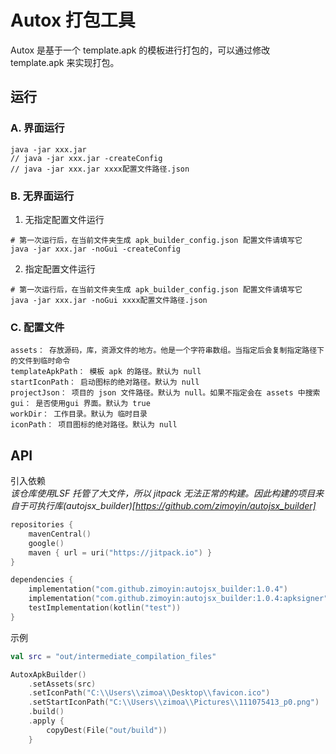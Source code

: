 # Autox 打包工具
Autox 是基于一个 template.apk 的模板进行打包的，可以通过修改 template.apk 来实现打包。

## 运行
### A. 界面运行
```shell
java -jar xxx.jar 
// java -jar xxx.jar -createConfig
// java -jar xxx.jar xxxx配置文件路径.json
```

### B. 无界面运行
1. 无指定配置文件运行
```shell
# 第一次运行后，在当前文件夹生成 apk_builder_config.json 配置文件请填写它
java -jar xxx.jar -noGui -createConfig
```
2. 指定配置文件运行
```shell
# 第一次运行后，在当前文件夹生成 apk_builder_config.json 配置文件请填写它
java -jar xxx.jar -noGui xxxx配置文件路径.json
```
### C. 配置文件
```
assets： 存放源码，库，资源文件的地方。他是一个字符串数组。当指定后会复制指定路径下的文件到临时命令
templateApkPath： 模板 apk 的路径。默认为 null
startIconPath： 启动图标的绝对路径。默认为 null
projectJson： 项目的 json 文件路径。默认为 null。如果不指定会在 assets 中搜索
gui： 是否使用gui 界面。默认为 true
workDir： 工作目录。默认为 临时目录
iconPath： 项目图标的绝对路径。默认为 null
```
## API
引入依赖  
_该仓库使用LSF 托管了大文件，所以 jitpack 无法正常的构建。因此构建的项目来自于可执行库(autojsx_builder)[https://github.com/zimoyin/autojsx_builder]_
```kotlin
repositories {
    mavenCentral()
    google()
    maven { url = uri("https://jitpack.io") }
}

dependencies {
    implementation("com.github.zimoyin:autojsx_builder:1.0.4")
    implementation("com.github.zimoyin:autojsx_builder:1.0.4:apksigner")
    testImplementation(kotlin("test"))
}

```

示例
```kotlin
val src = "out/intermediate_compilation_files"

AutoxApkBuilder()
    .setAssets(src)
    .setIconPath("C:\\Users\\zimoa\\Desktop\\favicon.ico")
    .setStartIconPath("C:\\Users\\zimoa\\Pictures\\111075413_p0.png")
    .build()
    .apply {
        copyDest(File("out/build"))
    }
```